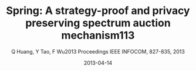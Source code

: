 ---
title: "Spring: A strategy-proof and privacy preserving spectrum auction mechanism113"
collection: publications
permalink: "/publication/2013-04-14"
excerpt: "The problem of dynamic spectrum redistribution has been extensively studied in recent years. Auction is believed to be one of the most effective tools to solve this problem. A great number of strategy-proof auction mechanisms have been proposed to improve spectrum allocation efficiency by stimulating bidders to truthfully reveal their valuations of spectrum, which are the private information of bidders. However, none of these approaches protects bidders' privacy. In this paper, we present SPRING, which is the first Strategy-proof and PRivacy preservING spectrum auction mechanism. We not only rigorously prove the properties of SPRING, but also extensively evaluate its performance. Our evaluation results show that SPRING achieves good spectrum redistribution efficiency with low overhead."
date: "2013-04-14"
venue: "2013 Proceedings IEEE INFOCOM, 827-835, 2013"
paperurl: "https://www.cs.sjtu.edu.cn/~fwu/res/Paper/HTW12TR-SPRING.pdf"
author: "Q Huang, Y Tao, F Wu2013 Proceedings IEEE INFOCOM, 827-835, 2013"
poster:
remark:
---